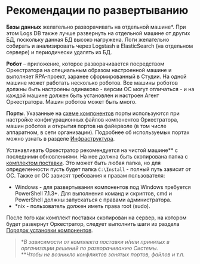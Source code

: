 # Рекомендации по развертыванию

**Базы данных** желательно разворачивать на отдельной машине\*. При этом Logs DB также лучше развернуть на отдельной машине от других БД, поскольку данная БД высоко нагружена. Логи желательно собирать и анализировать через Logstash в ElasticSearch (на отдельном сервере) и периодически удалять из БД.

**Робот** – приложение, которое разворачивается посредством Оркестратора на специальным образом настроенной машине и выполняет RPA-проект, заранее сформированный в Студии. На одной машине может работать несколько роботов. Все машины роботов должны быть настроены одинаково - версии ОС могут отличаться - и на каждой машине должен быть установлен и настроен Aгент Оркестратора. Машин роботов может быть много.

**Порты**. Указанные на [схеме компонентов](https://docs.primo-rpa.ru/primo-rpa/orchestrator/system-components) порты используются при настройке конфигурационных файлов компонентов Оркестратора, машин роботов и открытия портов на файерволе (в том числе аппаратном, в сети организации). Подробнее об используемых портах можно узнать в разделе [Инфраструктура](https://docs.primo-rpa.ru/primo-rpa/orchestrator/ports).

Устанавливать Оркестратор рекомендуется на чистой машине\** с последними обновлениями. На нее должна быть скопирована папка с [комплектом поставки](https://docs.primo-rpa.ru/primo-rpa/orchestrator/deployment/kit). Это может быть любая папка, но для определенности пусть будет папка `C:\Install` - полный путь зависит от ОС. Также от ОС зависят требования к правам пользователя:
* Windows - для развертывания компонентов под Windows требуется PowerShell 7.1.3+. Для выполнения команд и скриптов, cmd и PowerShell должны запускаться с правами администратора.
* *nix - пользователь должен иметь права root (sudo).

После того как комплект поставки скопирован на сервер, на котором будет развернут Оркестратор, следует выполнить шаги из раздела [Порядок установки компонентов](https://docs.primo-rpa.ru/primo-rpa/orchestrator/deployment/install-orch).

> \**В зависимости от комплекта поставки и/или принятых в организации решений по разворачиванию Системы.*\
> \*\**Чтобы не возникло конфликтов занятых портов, файлов и т.п.*
